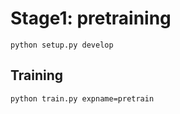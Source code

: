 # Stage1: pretraining


```
python setup.py develop
```

## Training


```bash
python train.py expname=pretrain